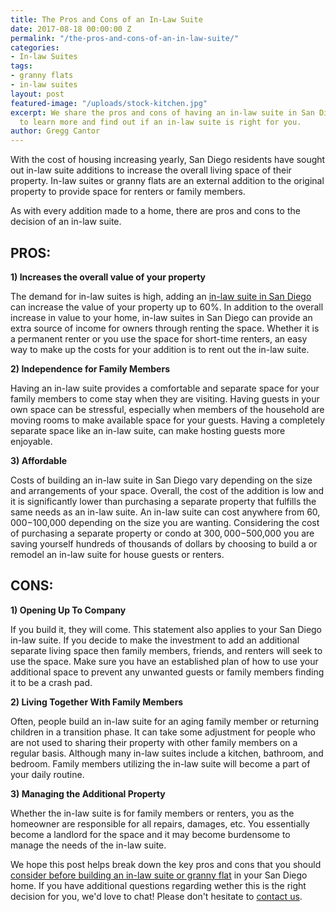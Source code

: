 ```yaml
---
title: The Pros and Cons of an In-Law Suite
date: 2017-08-18 00:00:00 Z
permalink: "/the-pros-and-cons-of-an-in-law-suite/"
categories:
- In-law Suites
tags:
- granny flats
- in-law suites
layout: post
featured-image: "/uploads/stock-kitchen.jpg"
excerpt: We share the pros and cons of having an in-law suite in San Diego. Click
  to learn more and find out if an in-law suite is right for you.
author: Gregg Cantor
---
```


With the cost of housing increasing yearly, San Diego residents have sought out in-law suite additions to increase the overall living space of their property. In-law suites or granny flats are an external addition to the original property to provide space for renters or family members.

As with every addition made to a home, there are pros and cons to the decision of an in-law suite.

## PROS:

**1) Increases the overall value of your property**

The demand for in-law suites is high, adding an [in-law suite in San Diego](/san-diego-in-law-suites) can increase the value of your property up to 60%. In addition to the overall increase in value to your home, in-law suites in San Diego can provide an extra source of income for owners through renting the space. Whether it is a permanent renter or you use the space for short-time renters, an easy way to make up the costs for your addition is to rent out the in-law suite.

**2) Independence for Family Members**

Having an in-law suite provides a comfortable and separate space for your family members to come stay when they are visiting. Having guests in your own space can be stressful, especially when members of the household are moving rooms to make available space for your guests. Having a completely separate space like an in-law suite, can make hosting guests more enjoyable.

**3) Affordable**

Costs of building an in-law suite in San Diego vary depending on the size and arrangements of your space. Overall, the cost of the addition is low and it is significantly lower than purchasing a separate property that fulfills the same needs as an in-law suite. An in-law suite can cost anywhere from $60,000-$100,000 depending on the size you are wanting. Considering the cost of purchasing a separate property or condo at $300,000-$500,000 you are saving yourself hundreds of thousands of dollars by choosing to build a or remodel an in-law suite for house guests or renters.

## CONS:

**1) Opening Up To Company**

If you build it, they will come. This statement also applies to your San Diego in-law suite. If you decide to make the investment to add an additional separate living space then family members, friends, and renters will seek to use the space. Make sure you have an established plan of how to use your additional space to prevent any unwanted guests or family members finding it to be a crash pad.

**2) Living Together With Family Members**

Often, people build an in-law suite for an aging family member or returning children in a transition phase. It can take some adjustment for people who are not used to sharing their property with other family members on a regular basis. Although many in-law suites include a kitchen, bathroom, and bedroom. Family members utilizing the in-law suite will become a part of your daily routine.

**3) Managing the Additional Property**

Whether the in-law suite is for family members or renters, you as the homeowner are responsible for all repairs, damages, etc. You essentially become a landlord for the space and it may become burdensome to manage the needs of the in-law suite.

We hope this post helps break down the key pros and cons that you should [consider before building an in-law suite or granny flat](/3-things-to-know-about-granny-flat) in your San Diego home. If you have additional questions regarding wether this is the right decision for you, we'd love to chat! Please don't hesitate to [contact us](/contact).

